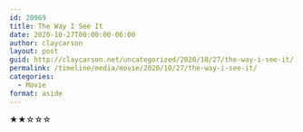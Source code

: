```yaml
---
id: 20969
title: The Way I See It
date: 2020-10-27T00:00:00-06:00
author: claycarson
layout: post
guid: http://claycarson.net/uncategorized/2020/10/27/the-way-i-see-it/
permalink: /timeline/media/movie/2020/10/27/the-way-i-see-it/
categories:
  - Movie
format: aside
---
```

<div class="media-details"></div>

<div class="media-creator"></div>

<div class="media-rating">★★☆☆☆</div>